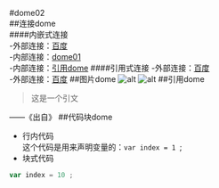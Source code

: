 #dome02  
##连接dome  
####内嵌式连接  
-外部连接：[百度](http://www.baidu.com)  
-内部连接：[dome01](dome01.md)  
-内部连接：[引用dome](dome02.md#引用dome) 
####引用式连接 
-外部连接：[百度]  
-外部连接：[百度][baidu]
##图片dome
![alt](https://ss0.bdstatic.com/5aV1bjqh_Q23odCf/static/superman/img/logo/bd_logo1_31bdc765.png "百度")
![alt][baidu_log]
##引用dome
> 这是一个引文

——《出自》
##代码块dome
- 行内代码  
这个代码是用来声明变量的：`var index = 1 `;
- 块式代码
```javascript
var index = 10 ;
```
<!-- 下面是本文档用到的引用式连接 -->
[百度]: http://www.baidu.com 
[baidu]: http://www.baidu.com 
[baidu_log]: https://ss0.bdstatic.com/5aV1bjqh_Q23odCf/static/superman/img/logo/bd_logo1_31bdc765.png 
